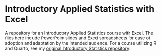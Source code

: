 # Introductory Applied Statistics with Excel

A repository for an Introductory Applied Statistics course with Excel. The files here include PowerPoint slides and Excel spreadsheets for ease of adoption and adaptation by the intended audience. For a course utilizing R and Quarto, see my [original Introductory Statistics repository](https://github.com/agmath/IntroductoryStatistics).
